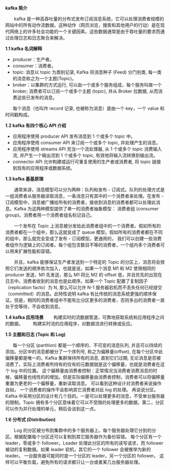 **kafka 简介**

       kafka 是一种高吞吐量的分布式发布订阅消息系统，它可以处理消费者规模的网站中的所有动作流数据。这种动作（网页浏览，搜索和其他用户的行动）是在现代网络上的许多社会功能的一个关键因素。这些数据通常是由于吞吐量的要求而通过处理日志和日志聚合来解决。

**1.1 kafka 名词解释**

*   producer：生产者。
*   consumer：消费者。
*   topic: 消息以 topic 为类别记录, Kafka 将消息种子 (Feed) 分门别类, 每一类的消息称之为一个主题(Topic)。
*   broker：以集群的方式运行, 可以由一个或多个服务组成，每个服务叫做一个 broker; 消费者可以订阅一个或多个主题 (topic), 并从 Broker 拉数据, 从而消费这些已发布的消息。

      每个消息（也叫作 record 记录, 也被称为消息）是由一个 key，一个 value 和时间戳构成。

**1.2 kafka 有四个核心 API 介绍**

*   应用程序使用 producer API 发布消息到 1 个或多个 topic 中。
*   应用程序使用 consumer API 来订阅一个或多个 topic, 并处理产生的消息。
*   应用程序使用 streams API 充当一个流处理器, 从 1 个或多个 topic 消费输入流, 并产生一个输出流到 1 个或多个 topic, 有效地将输入流转换到输出流。
*   connector API 允许构建或运行可重复使用的生产者或消费者, 将 topic 链接到现有的应用程序或数据系统。 

**1.3 kafka 基基原理**

       通常来讲，消息模型可以分为两种：队列和发布 - 订阅式。队列的处理方式是一组消费者从服务器读取消息，一条消息只有其中的一个消费者来处理。在发布 - 订阅模型中，消息被广播给所有的消费者，接收到消息的消费者都可以处理此消息。Kafka 为这两种模型提供了单一的消费者抽象模型： 消费者组 (consumer group)。消费者用一个消费者组名标记自己。

       一个发布在 Topic 上消息被分发给此消费者组中的一个消费者。假如所有的消费者都在一个组中，那么这就变成了 queue 模型。假如所有的消费者都在不同的组中，那么就完全变成了发布 - 订阅模型。更通用的， 我们可以创建一些消费者组作为逻辑上的订阅者。每个组包含数目不等的消费者，一个组内多个消费者可以用来扩展性能和容错。       

       并且，kafka 能够保证生产者发送到一个特定的 Topic 的分区上，消息将会按照它们发送的顺序依次加入，也就是说，如果一个消息 M1 和 M2 使用相同的 producer 发送，M1 先发送，那么 M1 将比 M2 的 offset 低，并且优先的出现在日志中。消费者收到的消息也是此顺序。如果一个 Topic 配置了复制因子（replication facto）为 N, 那么可以允许 N-1 服务器宕机而不丢失任何已经提交（committed）的消息。此特性说明 kafka 有比传统的消息系统更强的顺序保证。但是，相同的消费者组中不能有比分区更多的消费者，否则多出的消费者一直处于空等待，不会收到消息。

**1.4 kafka 应用场景**
       构建实时的流数据管道，可靠地获取系统和应用程序之间的数据。
       构建实时流的应用程序，对数据流进行转换或反应。

**1.5 主题和日志 (Topic 和 Log)**

      每一个分区 (partition) 都是一个顺序的、不可变的消息队列, 并且可以持续的添加。分区中的消息都被分了一个序列号, 称之为偏移量(offset), 在每个分区中此偏移量都是唯一的。Kafka 集群保持所有的消息, 直到它们过期, 无论消息是否被消费了。实际上消费者所持有的仅有的元数据就是这个偏移量，也就是消费者在这个 log 中的位置。 这个偏移量由消费者控制：正常情况当消费者消费消息的时候，偏移量也线性的的增加。但是实际偏移量由消费者控制，消费者可以将偏移量重置为更老的一个偏移量，重新读取消息。 可以看到这种设计对消费者来说操作自如， 一个消费者的操作不会影响其它消费者对此 log 的处理。 再说说分区。Kafka 中采用分区的设计有几个目的。一是可以处理更多的消息，不受单台服务器的限制。Topic 拥有多个分区意味着它可以不受限的处理更多的数据。第二，分区可以作为并行处理的单元，稍后会谈到这一点。

**1.6 分布式 (Distribution)**

       Log 的分区被分布到集群中的多个服务器上。每个服务器处理它分到的分区。根据配置每个分区还可以复制到其它服务器作为备份容错。 每个分区有一个 leader，零或多个 follower。Leader 处理此分区的所有的读写请求，而 follower 被动的复制数据。如果 leader 宕机，其它的一个 follower 会被推举为新的 leader。 一台服务器可能同时是一个分区的 leader，另一个分区的 follower。 这样可以平衡负载，避免所有的请求都只让一台或者某几台服务器处理。

